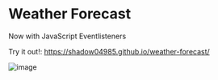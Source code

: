 # Weather Forecast 
Now with JavaScript Eventlisteners

Try it out!: https://shadow04985.github.io/weather-forecast/

![image](https://user-images.githubusercontent.com/22547443/208231528-5c5f9ef3-9b04-4e7d-abb2-60654d149840.png)
